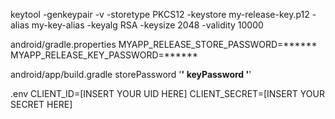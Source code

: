 keytool -genkeypair -v -storetype PKCS12 -keystore my-release-key.p12 -alias my-key-alias -keyalg RSA -keysize 2048 -validity 10000

android/gradle.properties
MYAPP_RELEASE_STORE_PASSWORD=******
MYAPP_RELEASE_KEY_PASSWORD=******

android/app/build.gradle
storePassword '******'
keyPassword '******'

.env
CLIENT_ID=[INSERT YOUR UID HERE]
CLIENT_SECRET=[INSERT YOUR SECRET HERE]
